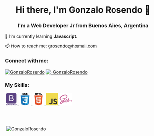 <h1 align="center">Hi there, I'm Gonzalo Rosendo 👋</h1>
<h3 align="center">I'm a Web Developer Jr from Buenos Aires, Argentina</h3>

🌱 I’m currently learning <strong>Javascript.</strong>

📫 How to reach me: grosendo@hotmail.com

<h3 align="left">Connect with me:</h3>
<p align="left">
<a href="https://www.linkedin.com/in/gonzalo-rosendo/" target="blank"><img align="center" src="https://user-images.githubusercontent.com/89227071/136055085-6a4ee348-e21a-49f6-a5f8-dfafd10ed32b.png" alt="GonzaloRosendo" height="40" width="40" /></a>
<a href="https://www.linkedin.com/in/gonzalo-rosendo/" target="blank"><img align="center" src="https://user-images.githubusercontent.com/89227071/136055478-332be7c8-9d75-4f52-909a-bb52d4fca339.png" alt="-GonzaloRosendo" height="40" width="40" /></a>
 <a href="mailto:grosendo@hotmail.com" target="blank"></a>
</p>

<h3 align="left">My Skills:</h3>
<p align="left"> <a href="https://getbootstrap.com" target="_blank"> <img src="https://raw.githubusercontent.com/devicons/devicon/master/icons/bootstrap/bootstrap-plain-wordmark.svg" alt="bootstrap" width="40" height="40"/> </a> <a href="https://www.w3schools.com/css/" target="_blank"> <img src="https://raw.githubusercontent.com/devicons/devicon/master/icons/css3/css3-original-wordmark.svg" alt="css3" width="40" height="40"/> </a> <a href="https://www.w3.org/html/" target="_blank"> <img src="https://raw.githubusercontent.com/devicons/devicon/master/icons/html5/html5-original-wordmark.svg" alt="html5" width="40" height="40"/> </a> <a href="https://developer.mozilla.org/en-US/docs/Web/JavaScript" target="_blank"> <img src="https://raw.githubusercontent.com/devicons/devicon/master/icons/javascript/javascript-original.svg" alt="javascript" width="40" height="40"/> </a> <a href="https://sass-lang.com" target="_blank"> <img src="https://raw.githubusercontent.com/devicons/devicon/master/icons/sass/sass-original.svg" alt="sass" width="40" height="40"/> </a> </p>
<br>
<br>
<p>&nbsp;<img align="center" src="https://github-readme-stats.vercel.app/api?username=gonzalorosendo&show_icons=true&locale=en" alt="GonzaloRosendo" /></p>


